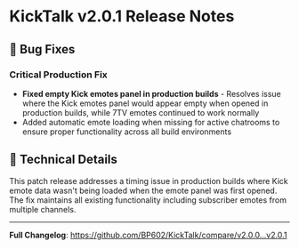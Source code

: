 # KickTalk v2.0.1 Release Notes

## 🐛 Bug Fixes

### Critical Production Fix
- **Fixed empty Kick emotes panel in production builds** - Resolves issue where the Kick emotes panel would appear empty when opened in production builds, while 7TV emotes continued to work normally
- Added automatic emote loading when missing for active chatrooms to ensure proper functionality across all build environments

## 📝 Technical Details

This patch release addresses a timing issue in production builds where Kick emote data wasn't being loaded when the emote panel was first opened. The fix maintains all existing functionality including subscriber emotes from multiple channels.

---

**Full Changelog**: https://github.com/BP602/KickTalk/compare/v2.0.0...v2.0.1